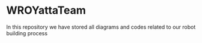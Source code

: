 # WROYattaTeam
In this repository we have stored all diagrams and codes related to our robot building process
